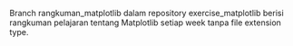 Branch rangkuman_matplotlib dalam repository exercise_matplotlib berisi rangkuman pelajaran tentang Matplotlib setiap week tanpa file extension type.
